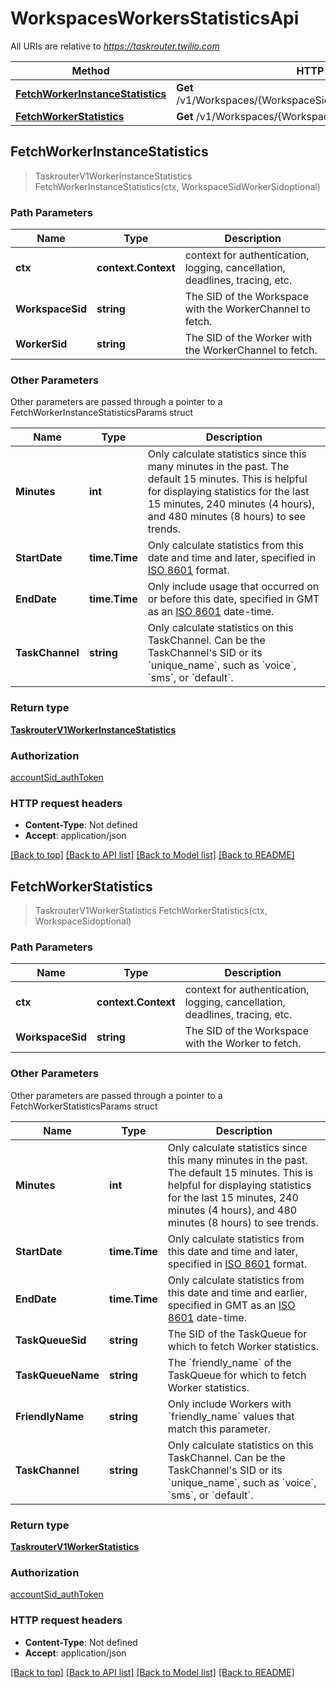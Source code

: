 # WorkspacesWorkersStatisticsApi

All URIs are relative to *https://taskrouter.twilio.com*

Method | HTTP request | Description
------------- | ------------- | -------------
[**FetchWorkerInstanceStatistics**](WorkspacesWorkersStatisticsApi.md#FetchWorkerInstanceStatistics) | **Get** /v1/Workspaces/{WorkspaceSid}/Workers/{WorkerSid}/Statistics | 
[**FetchWorkerStatistics**](WorkspacesWorkersStatisticsApi.md#FetchWorkerStatistics) | **Get** /v1/Workspaces/{WorkspaceSid}/Workers/Statistics | 



## FetchWorkerInstanceStatistics

> TaskrouterV1WorkerInstanceStatistics FetchWorkerInstanceStatistics(ctx, WorkspaceSidWorkerSidoptional)





### Path Parameters


Name | Type | Description
------------- | ------------- | -------------
**ctx** | **context.Context** | context for authentication, logging, cancellation, deadlines, tracing, etc.
**WorkspaceSid** | **string** | The SID of the Workspace with the WorkerChannel to fetch.
**WorkerSid** | **string** | The SID of the Worker with the WorkerChannel to fetch.

### Other Parameters

Other parameters are passed through a pointer to a FetchWorkerInstanceStatisticsParams struct


Name | Type | Description
------------- | ------------- | -------------
**Minutes** | **int** | Only calculate statistics since this many minutes in the past. The default 15 minutes. This is helpful for displaying statistics for the last 15 minutes, 240 minutes (4 hours), and 480 minutes (8 hours) to see trends.
**StartDate** | **time.Time** | Only calculate statistics from this date and time and later, specified in [ISO 8601](https://en.wikipedia.org/wiki/ISO_8601) format.
**EndDate** | **time.Time** | Only include usage that occurred on or before this date, specified in GMT as an [ISO 8601](https://en.wikipedia.org/wiki/ISO_8601) date-time.
**TaskChannel** | **string** | Only calculate statistics on this TaskChannel. Can be the TaskChannel&#39;s SID or its &#x60;unique_name&#x60;, such as &#x60;voice&#x60;, &#x60;sms&#x60;, or &#x60;default&#x60;.

### Return type

[**TaskrouterV1WorkerInstanceStatistics**](TaskrouterV1WorkerInstanceStatistics.md)

### Authorization

[accountSid_authToken](../README.md#accountSid_authToken)

### HTTP request headers

- **Content-Type**: Not defined
- **Accept**: application/json

[[Back to top]](#) [[Back to API list]](../README.md#documentation-for-api-endpoints)
[[Back to Model list]](../README.md#documentation-for-models)
[[Back to README]](../README.md)


## FetchWorkerStatistics

> TaskrouterV1WorkerStatistics FetchWorkerStatistics(ctx, WorkspaceSidoptional)





### Path Parameters


Name | Type | Description
------------- | ------------- | -------------
**ctx** | **context.Context** | context for authentication, logging, cancellation, deadlines, tracing, etc.
**WorkspaceSid** | **string** | The SID of the Workspace with the Worker to fetch.

### Other Parameters

Other parameters are passed through a pointer to a FetchWorkerStatisticsParams struct


Name | Type | Description
------------- | ------------- | -------------
**Minutes** | **int** | Only calculate statistics since this many minutes in the past. The default 15 minutes. This is helpful for displaying statistics for the last 15 minutes, 240 minutes (4 hours), and 480 minutes (8 hours) to see trends.
**StartDate** | **time.Time** | Only calculate statistics from this date and time and later, specified in [ISO 8601](https://en.wikipedia.org/wiki/ISO_8601) format.
**EndDate** | **time.Time** | Only calculate statistics from this date and time and earlier, specified in GMT as an [ISO 8601](https://en.wikipedia.org/wiki/ISO_8601) date-time.
**TaskQueueSid** | **string** | The SID of the TaskQueue for which to fetch Worker statistics.
**TaskQueueName** | **string** | The &#x60;friendly_name&#x60; of the TaskQueue for which to fetch Worker statistics.
**FriendlyName** | **string** | Only include Workers with &#x60;friendly_name&#x60; values that match this parameter.
**TaskChannel** | **string** | Only calculate statistics on this TaskChannel. Can be the TaskChannel&#39;s SID or its &#x60;unique_name&#x60;, such as &#x60;voice&#x60;, &#x60;sms&#x60;, or &#x60;default&#x60;.

### Return type

[**TaskrouterV1WorkerStatistics**](TaskrouterV1WorkerStatistics.md)

### Authorization

[accountSid_authToken](../README.md#accountSid_authToken)

### HTTP request headers

- **Content-Type**: Not defined
- **Accept**: application/json

[[Back to top]](#) [[Back to API list]](../README.md#documentation-for-api-endpoints)
[[Back to Model list]](../README.md#documentation-for-models)
[[Back to README]](../README.md)

